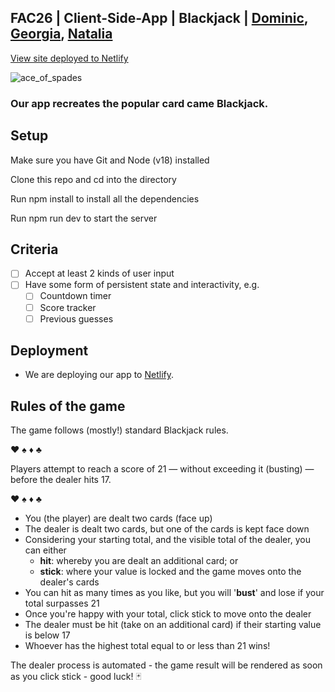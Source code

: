 ## FAC26 | Client-Side-App | Blackjack | [Dominic](https://github.com/DominicSimpson), [Georgia](https://github.com/rockyrelay), [Natalia](https://github.com/nataliarusu)

[View site deployed to Netlify](https://week5-clientside-dgn.netlify.app/)

![ace_of_spades](https://user-images.githubusercontent.com/52511353/219091848-7fd8496c-ca23-4db0-bb93-3ba3bd87755e.jpg)

### Our app recreates the popular card came Blackjack. 

## Setup

Make sure you have Git and Node (v18) installed

Clone this repo and cd into the directory

Run npm install to install all the dependencies

Run npm run dev to start the server

## Criteria

- [ ] Accept at least 2 kinds of user input
- [ ] Have some form of persistent state and interactivity, e.g.
  - [ ]   Countdown timer
  - [ ]   Score tracker
  - [ ]   Previous guesses
 
 ## Deployment
 
 - We are deploying our app to [Netlify](http://www.netlify.com). 

## Rules of the game

The game follows (mostly!) standard Blackjack rules. 

♥️  ♠️ ♦️ ♣️ 

Players attempt to reach a score of 21 — without exceeding it (busting) — before the dealer hits 17. 

♥️  ♠️ ♦️ ♣️ 

- You (the player) are dealt two cards (face up)
- The dealer is dealt two cards, but one of the cards is kept face down
- Considering your starting total, and the visible total of the dealer, you can either
    - **hit**: whereby you are dealt an additional card; or
    - **stick**: where your value is locked and the game moves onto the dealer's cards
- You can hit as many times as you like, but you will '**bust**' and lose if your total surpasses 21
- Once you're happy with your total, click stick to move onto the dealer
- The dealer must be hit (take on an additional card) if their starting value is below 17
- Whoever has the highest total equal to or less than 21 wins! 

The dealer process is automated - the game result will be rendered as soon as you click stick - good luck! 🃏


